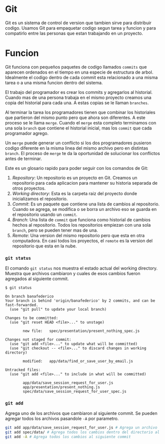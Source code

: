 # Git

Git es un sistema de control de version que tambien sirve para distribuir codigo. Usamos Git para empaquetar codigo segun tarea y funcion y para compatirlo entre las personas que estan trabajando en un proyecto.

# Funcion

Git funciona con pequeños paquetes de codigo llamados `commits` que aparecen ordenados en el tiempo en una especie de estructura de arbol. Idealmente el codigo dentro de cada commit esta relacionado a una misma tarea o a una misma funcion dentro del sistema.

El trabajo del programador es crear los commits y agregarlos al historial. Cuando mas de una persona trabaja en el mismo proyecto creamos una copia del historial para cada una. A estas copias se le llaman `branches`.

Al terminar la tarea los programadores tienen que combinar los historiales que partieron del mismo punto pero que ahora son diferentes. A este proceso se le llama `merge`. Cuando el `merge` esta completo terminamos con una sola `branch` que contiene el historial inicial, mas los `commit` que cada programador agrego.

Un `merge` puede generar un conflicto si los dos programadores pusieron codigo diferente en la misma linea del mismo archivo pero en distintas `branch`. El proceso de `merge` te da la oportunidad de solucionar los conflictos antes de terminar.

Este es un glosario rapido para poder seguir con los comandos de Git:

1. *Repository*: Un repositorio es un proyecto en Git. Creamos un repositorio para cada aplicacion para mantener su historia separada de otros proyectos.
2. *Working directory*: Esta es la carpeta raiz del proyecto donde inicializamos el repositorio.
3. *Commit*: Es un paquete que contiene una lista de cambios al repositorio. Cuando se agrega, se modifica o se borra un archivo eso se guarda en el repositorio usando un `commit`.
4. *Branch*: Una lista de `commit` que funciona como historial de cambios hechos al repositorio. Todos los repositorios empiezan con una sola `branch`, pero se pueden tener mas de una.
5. *Remote*: Una version del mismo repositorio pero que esta en otra computadora. En casi todos los proyectos, el `remote` es la version del repositorio que esta en la nube.

### `git status`

El comando `git status` nos muestra el estado actual del working directory. Muestra que archivos cambiaron y cuales de esos cambios fueron agregados al siguiente commit.

```
$ git status

On branch banafederico
Your branch is behind 'origin/banafederico' by 2 commits, and can be fast-forwarded.
  (use "git pull" to update your local branch)

Changes to be committed:
  (use "git reset HEAD <file>..." to unstage)

        new file:   spec/presentation/present_nothing_spec.js

Changes not staged for commit:
  (use "git add <file>..." to update what will be committed)
  (use "git checkout -- <file>..." to discard changes in working directory)

        modified:   app/data/find_or_save_user_by_email.js

Untracked files:
  (use "git add <file>..." to include in what will be committed)

        app/data/save_session_request_for_user.js
        app/presentation/present_nothing.js
        spec/data/save_session_request_for_user_spec.js
```

### `git add`

Agrega uno de los archivos que cambiaron al siguiente commit. Se pueden agregar todos los archivos pasandole `-A` por parametro.

```bash
git add app/data/save_session_request_for_user.js # Agrega un archivo
git add spec/data/ # Agrega todos los cambios dentro del directorio al siguiente commit
git add -A # Agrega todos los cambios al siguiente commit
```